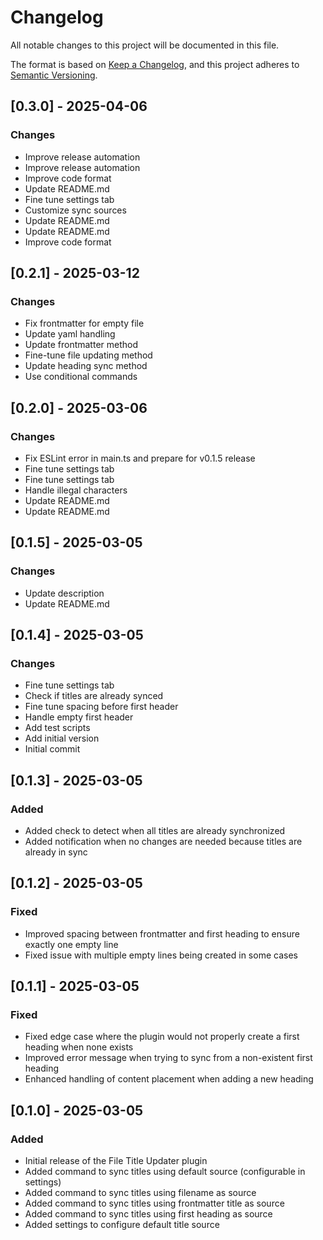 # Changelog

All notable changes to this project will be documented in this file.

The format is based on [Keep a Changelog](https://keepachangelog.com/en/1.0.0/),
and this project adheres to [Semantic Versioning](https://semver.org/spec/v2.0.0.html).






## [0.3.0] - 2025-04-06

### Changes

- Improve release automation
- Improve release automation
- Improve code format
- Update README.md
- Fine tune settings tab
- Customize sync sources
- Update README.md
- Update README.md
- Improve code format

## [0.2.1] - 2025-03-12

### Changes

- Fix frontmatter for empty file
- Update yaml handling
- Update frontmatter method
- Fine-tune file updating method
- Update heading sync method
- Use conditional commands

## [0.2.0] - 2025-03-06

### Changes

- Fix ESLint error in main.ts and prepare for v0.1.5 release
- Fine tune settings tab
- Fine tune settings tab
- Handle illegal characters
- Update README.md
- Update README.md

## [0.1.5] - 2025-03-05

### Changes

- Update description
- Update README.md

## [0.1.4] - 2025-03-05

### Changes

- Fine tune settings tab
- Check if titles are already synced
- Fine tune spacing before first header
- Handle empty first header
- Add test scripts
- Add initial version
- Initial commit

## [0.1.3] - 2025-03-05

### Added

- Added check to detect when all titles are already synchronized
- Added notification when no changes are needed because titles are already in sync

## [0.1.2] - 2025-03-05

### Fixed

- Improved spacing between frontmatter and first heading to ensure exactly one empty line
- Fixed issue with multiple empty lines being created in some cases

## [0.1.1] - 2025-03-05

### Fixed

- Fixed edge case where the plugin would not properly create a first heading when none exists
- Improved error message when trying to sync from a non-existent first heading
- Enhanced handling of content placement when adding a new heading

## [0.1.0] - 2025-03-05

### Added

- Initial release of the File Title Updater plugin
- Added command to sync titles using default source (configurable in settings)
- Added command to sync titles using filename as source
- Added command to sync titles using frontmatter title as source
- Added command to sync titles using first heading as source
- Added settings to configure default title source

